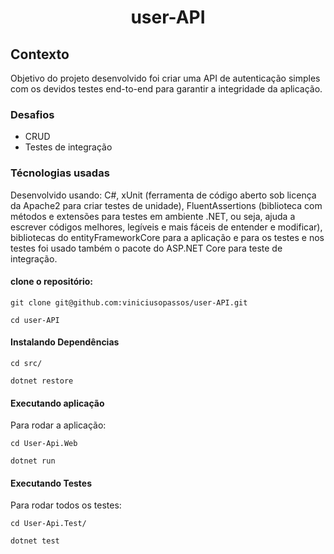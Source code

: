<h1 align="center">user-API</h1>

<h2>Contexto</h2>
Objetivo do projeto desenvolvido foi criar uma API de autenticação simples com os devidos testes end-to-end para garantir a integridade da aplicação. 

<h3>Desafios</h3>
<ul>
    <li>CRUD</li>
    <li>Testes de integração</li>
</ul>

<h3>Técnologias usadas</h3>

Desenvolvido usando: C#, xUnit (ferramenta de código aberto sob licença da Apache2 para criar testes de unidade), FluentAssertions (biblioteca com métodos e extensões para testes em ambiente .NET, ou seja, ajuda a escrever códigos melhores, legíveis e mais fáceis de entender e modificar), bibliotecas do entityFrameworkCore para a aplicação e para os testes e nos testes foi usado também o pacote do ASP.NET Core para teste de integração.

<h4>clone o repositório:</h4> 

```
git clone git@github.com:viniciusopassos/user-API.git
```

```
cd user-API
```

<h4>Instalando Dependências</h4>

```
cd src/	
```

```
dotnet restore
```

<h4>Executando aplicação</h4>
Para rodar a aplicação:

```
cd User-Api.Web
```

```
dotnet run
```


<h4>Executando Testes</h4>
Para rodar todos os testes:

```
cd User-Api.Test/
```

```
dotnet test
```
